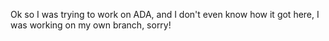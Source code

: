 Ok so I was trying to work on ADA, and I don't even know how it got here, I was working on my own branch, sorry!